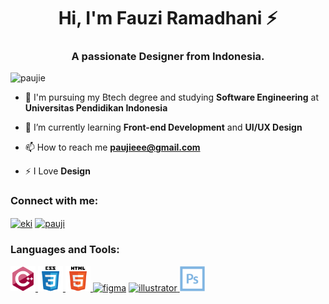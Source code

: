 <h1 align="center">Hi, I'm Fauzi Ramadhani ⚡</h1>
<h3 align="center">A passionate Designer from Indonesia.</h3>

<p align="left"> <img src="https://komarev.com/ghpvc/?username=paujie&label=Profile%20views&color=0e75b6&style=flat" alt="paujie" /> </p>

- 🔭 I'm pursuing my Btech degree and studying **Software Engineering** at **Universitas Pendidikan Indonesia**

- 🌱 I’m currently learning **Front-end Development** and **UI/UX Design**

- 📫 How to reach me **paujieee@gmail.com**

- ⚡ I Love **Design**

<h3 align="left">Connect with me:</h3>
<p align="left">
<a href="https://linkedin.com/in/eki" target="blank"><img align="center" src="https://raw.githubusercontent.com/rahuldkjain/github-profile-readme-generator/master/src/images/icons/Social/linked-in-alt.svg" alt="eki" height="30" width="40" /></a>
<a href="https://dribbble.com/pauji" target="blank"><img align="center" src="https://raw.githubusercontent.com/rahuldkjain/github-profile-readme-generator/master/src/images/icons/Social/dribbble.svg" alt="pauji" height="30" width="40" /></a>
</p>

<h3 align="left">Languages and Tools:</h3>
<p align="left"> <a href="https://www.w3schools.com/cpp/" target="_blank" rel="noreferrer"> <img src="https://raw.githubusercontent.com/devicons/devicon/master/icons/cplusplus/cplusplus-original.svg" alt="cplusplus" width="40" height="40"/> </a> <a href="https://www.w3schools.com/css/" target="_blank" rel="noreferrer"> <img src="https://raw.githubusercontent.com/devicons/devicon/master/icons/css3/css3-original-wordmark.svg" alt="css3" width="40" height="40"/> </a> <a href="https://www.w3.org/html/" target="_blank" rel="noreferrer"> <img src="https://raw.githubusercontent.com/devicons/devicon/master/icons/html5/html5-original-wordmark.svg" alt="html5" width="40" height="40"/> </a> <a href="https://www.figma.com/" target="_blank" rel="noreferrer"> <img src="https://www.vectorlogo.zone/logos/figma/figma-icon.svg" alt="figma" width="40" height="40"/></a> <a href="https://www.adobe.com/in/products/illustrator.html" target="_blank" rel="noreferrer"> <img src="https://www.vectorlogo.zone/logos/adobe_illustrator/adobe_illustrator-icon.svg" alt="illustrator" width="40" height="40"/> </a> <a href="https://www.photoshop.com/en" target="_blank" rel="noreferrer"> <img src="https://raw.githubusercontent.com/devicons/devicon/master/icons/photoshop/photoshop-line.svg" alt="photoshop" width="40" height="40"/> </a> </p>
